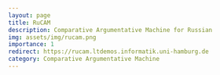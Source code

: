 ```yaml
---
layout: page
title: RuCAM
description: Comparative Argumentative Machine for Russian
img: assets/img/rucam.png
importance: 1
redirect: https://rucam.ltdemos.informatik.uni-hamburg.de
category: Comparative Argumentative Machine
---
```


